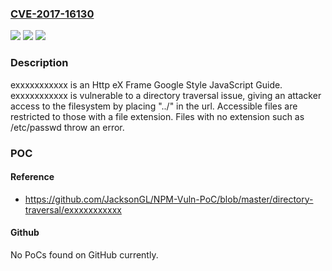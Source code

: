 ### [CVE-2017-16130](https://cve.mitre.org/cgi-bin/cvename.cgi?name=CVE-2017-16130)
![](https://img.shields.io/static/v1?label=Product&message=exxxxxxxxxxx%20node%20module&color=blue)
![](https://img.shields.io/static/v1?label=Version&message=n%2Fa&color=blue)
![](https://img.shields.io/static/v1?label=Vulnerability&message=Path%20Traversal%20(CWE-22)&color=brighgreen)

### Description

exxxxxxxxxxx is an Http eX Frame Google Style JavaScript Guide. exxxxxxxxxxx is vulnerable to a directory traversal issue, giving an attacker access to the filesystem by placing "../" in the url. Accessible files are restricted to those with a file extension. Files with no extension such as /etc/passwd throw an error.

### POC

#### Reference
- https://github.com/JacksonGL/NPM-Vuln-PoC/blob/master/directory-traversal/exxxxxxxxxxx

#### Github
No PoCs found on GitHub currently.


